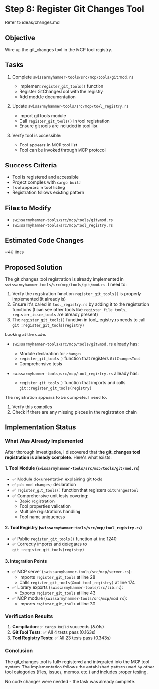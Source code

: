 # Step 8: Register Git Changes Tool

Refer to ideas/changes.md

## Objective

Wire up the git_changes tool in the MCP tool registry.

## Tasks

1. Complete `swissarmyhammer-tools/src/mcp/tools/git/mod.rs`
   - Implement `register_git_tools()` function
   - Register GitChangesTool with the registry
   - Add module documentation

2. Update `swissarmyhammer-tools/src/mcp/tool_registry.rs`
   - Import git tools module
   - Call `register_git_tools()` in tool registration
   - Ensure git tools are included in tool list

3. Verify tool is accessible:
   - Tool appears in MCP tool list
   - Tool can be invoked through MCP protocol

## Success Criteria

- Tool is registered and accessible
- Project compiles with `cargo build`
- Tool appears in tool listing
- Registration follows existing pattern

## Files to Modify

- `swissarmyhammer-tools/src/mcp/tools/git/mod.rs`
- `swissarmyhammer-tools/src/mcp/tool_registry.rs`

## Estimated Code Changes

~40 lines

## Proposed Solution

The git_changes tool registration is already implemented in `swissarmyhammer-tools/src/mcp/tools/git/mod.rs`. I need to:

1. Verify the registration function `register_git_tools()` is properly implemented (it already is)
2. Ensure it's called in `tool_registry.rs` by adding it to the registration functions (I can see other tools like `register_file_tools`, `register_issue_tools` are already present)
3. The `register_git_tools()` function in tool_registry.rs needs to call `git::register_git_tools(registry)` 

Looking at the code:
- `swissarmyhammer-tools/src/mcp/tools/git/mod.rs` already has:
  - Module declaration for `changes`
  - `register_git_tools()` function that registers `GitChangesTool`
  - Comprehensive tests

- `swissarmyhammer-tools/src/mcp/tool_registry.rs` already has:
  - `register_git_tools()` function that imports and calls `git::register_git_tools(registry)`

The registration appears to be complete. I need to:
1. Verify this compiles
2. Check if there are any missing pieces in the registration chain

## Implementation Status

### What Was Already Implemented

After thorough investigation, I discovered that **the git_changes tool registration is already complete**. Here's what exists:

#### 1. Tool Module (`swissarmyhammer-tools/src/mcp/tools/git/mod.rs`)
- ✅ Module documentation explaining git tools
- ✅ `pub mod changes;` declaration
- ✅ `register_git_tools()` function that registers `GitChangesTool`
- ✅ Comprehensive unit tests covering:
  - Basic registration
  - Tool properties validation
  - Multiple registrations handling
  - Tool name uniqueness

#### 2. Tool Registry (`swissarmyhammer-tools/src/mcp/tool_registry.rs`)
- ✅ Public `register_git_tools()` function at line 1240
- ✅ Correctly imports and delegates to `git::register_git_tools(registry)`

#### 3. Integration Points
- ✅ MCP server (`swissarmyhammer-tools/src/mcp/server.rs`):
  - Imports `register_git_tools` at line 28
  - Calls `register_git_tools(&mut tool_registry)` at line 174
- ✅ Library exports (`swissarmyhammer-tools/src/lib.rs`):
  - Exports `register_git_tools` at line 43
- ✅ MCP module (`swissarmyhammer-tools/src/mcp/mod.rs`):
  - Imports `register_git_tools` at line 30

### Verification Results

1. **Compilation**: ✅ `cargo build` succeeds (8.01s)
2. **Git Tool Tests**: ✅ All 4 tests pass (0.163s)
3. **Tool Registry Tests**: ✅ All 23 tests pass (0.343s)

### Conclusion

The git_changes tool is fully registered and integrated into the MCP tool system. The implementation follows the established pattern used by other tool categories (files, issues, memos, etc.) and includes proper testing.

No code changes were needed - the task was already complete.